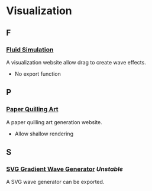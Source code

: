 # Visualization

## F

### [Fluid Simulation](https://paveldogreat.github.io/WebGL-Fluid-Simulation)

A visualization website allow drag to create wave effects.

-   No export function

## P

### [Paper Quilling Art](https://pissang.github.io/paper-quilling-art)

A paper quilling art generation website.

-   Allow shallow rendering

## S

### [SVG Gradient Wave Generator](https://codepen.io/pissang/full/geajpX) _Unstable_

A SVG wave generator can be exported.
